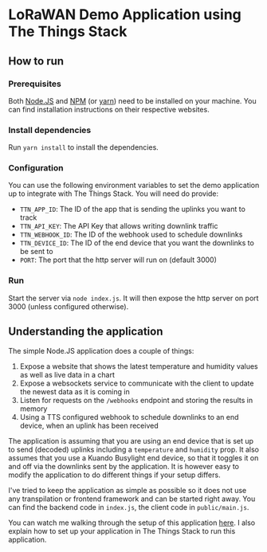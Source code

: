 # LoRaWAN Demo Application using The Things Stack

## How to run

### Prerequisites

Both [Node.JS](https://nodejs.org/) and [NPM](https://www.npmjs.com/) (or [yarn](https://yarnpkg.com/)) need to be installed on your machine. You can find installation instructions on their respective websites.

### Install dependencies

Run `yarn install` to install the dependencies.

### Configuration

You can use the following environment variables to set the demo application up to integrate with The Things Stack. You will need do provide:

- `TTN_APP_ID`: The ID of the app that is sending the uplinks you want to track
- `TTN_API_KEY`: The API Key that allows writing downlink traffic
- `TTN_WEBHOOK_ID`: The ID of the webhook used to schedule downlinks
- `TTN_DEVICE_ID`: The ID of the end device that you want the downlinks to be sent to
- `PORT`: The port that the http server will run on (default 3000)

### Run

Start the server via `node index.js`. It will then expose the http server on port 3000 (unless configured otherwise).

## Understanding the application

The simple Node.JS application does a couple of things:

1. Expose a website that shows the latest temperature and humidity values as well as live data in a chart
2. Expose a websockets service to communicate with the client to update the newest data as it is coming in
3. Listen for requests on the `/webhooks` endpoint and storing the results in memory
4. Using a TTS configured webhook to schedule downlinks to an end device, when an uplink has been received

The application is assuming that you are using an end device that is set up to send (decoded) uplinks including a `temperature` and `humidity` prop. It also assumes that you use a Kuando Busylight end device, so that it toggles it on and off via the downlinks sent by the application. It is however easy to modify the application to do different things if your setup differs.

I've tried to keep the application as simple as possible so it does not use any transpilation or frontend framework and can be started right away. You can find the backend code in `index.js`, the client code in `public/main.js`.

You can watch me walking through the setup of this application [here](https://youtu.be/EckkLpaP7Q8?t=9816). I also explain how to set up your application in The Things Stack to run this application.
